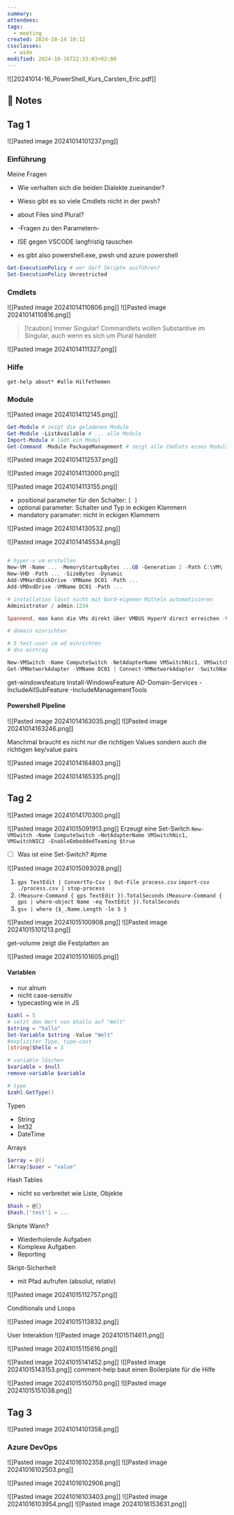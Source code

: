 ```yaml
---
summary: 
attendees: 
tags:
  - meeting
created: 2024-10-14 10:12
cssclasses:
  - wide
modified: 2024-10-16T22:33:03+02:00
---
```

![[20241014-16_PowerShell_Kurs_Carsten_Eric.pdf]]
##  📝 Notes

## Tag 1 

![[Pasted image 20241014101237.png]]


### Einführung

Meine Fragen
- Wie verhalten sich die beiden Dialekte zueinander?
- Wieso gibt es so viele Cmdlets nicht in der pwsh?
- about Files sind Plural?
- -Fragen zu den Parametern-

- ISE gegen VSCODE langfristig tauschen
- es gibt also powershell.exe, pwsh und azure powershell

```powershell
Get-ExecutionPolicy # wer darf Skripte ausführen?
Set-ExecutionPolicy Unrestricted
```

### Cmdlets

![[Pasted image 20241014110806.png]]
![[Pasted image 20241014110816.png]]


> [!caution] Immer Singular!
> Commandlets wollen Substantive im Singular, auch wenn es sich um Plural handelt

![[Pasted image 20241014111327.png]]
### Hilfe

```pwsh
get-help about* #alle Hilfethemen
```

### Module

![[Pasted image 20241014112145.png]]

```powershell
Get-Module # zeigt die geladenen Module
Get-Module -ListAvailable # ... alle Module
Import-Module # lädt ein Modul
Get-Command -Module PackageManagement # zeigt alle Cmdlets eines Moduls
```

![[Pasted image 20241014112537.png]]

![[Pasted image 20241014113000.png]]

![[Pasted image 20241014113155.png]]

- positional parameter für den Schalter: `[ ]`
- optional parameter: Schalter und Typ in eckigen Klammern
- mandatory paramater: nicht in eckigen Klammern

![[Pasted image 20241014130532.png]]

![[Pasted image 20241014145534.png]]

```powershell

# hyper-v vm erstellen
New-VM -Name ... -MemoryStartupBytes ...GB -Generation 2 -Path C:\VM\
New-VHD -Path ... -SizeBytes -Dynamic
Add-VMHardDiskDrive -VMName DC01 -Path ...
Add-VMDvdDrive -VMName DC01 -Path ...

# installation lässt nicht mit bord-eigenen Mitteln automatisieren
Administrator / admin.1234

Spannend, man kann die VMs direkt über VMBUS HyperV direct erreichen -VMName

# domain einrichten

# 5 test-user im ad einrichten
# dns eintrag

New-VMSwitch -Name ComputeSwitch -NetAdapterName VMSwitchNic1, VMSwitchNIC2
Get-VMNetworkAdapter -VMName DC01 | Connect-VMNetworkAdapter -SwitchName ComputeSwitch

```



get-windowsfeature
Install-WindowsFeature AD-Domain-Services -IncludeAllSubFeature -IncludeManagementTools


#### Powershell Pipeline

![[Pasted image 20241014163035.png]]
![[Pasted image 20241014163246.png]]

Manchmal braucht es nicht nur die richtigen Values sondern auch die richtigen key/value pairs

![[Pasted image 20241014164803.png]]

![[Pasted image 20241014165335.png]]

## Tag 2

![[Pasted image 20241014170300.png]]

![[Pasted image 20241015091913.png]]
Erzeugt eine Set-Switch `New-VMSwitch -Name ComputeSwitch -NetAdapterName VMSwitchNic1, VMSwitchNIC2 -EnableEmbeddedTeaming $true` 

- [ ] Was ist eine Set-Switch? #pme


![[Pasted image 20241015093028.png]]

1. `gps TextEdit | ConvertTo-Csv | Out-File process.csv` `import-csv ./process.csv | stop-process`
2. `(Measure-Command { gps TextEdit }).TotalSeconds` `(Measure-Command { gps | where-object Name -eq TextEdit }).TotalSeconds`
3. `gsv | where {$_.Name.Length -le 5 }`


![[Pasted image 20241015100908.png]]
![[Pasted image 20241015101213.png]]

get-volume zeigt die Festplatten an

![[Pasted image 20241015101605.png]]

#### Variablen
- nur alnum
- nicht case-sensitiv
- typecasting wie in JS

```powershell
$zahl = 5
# setzt den Wert von $hallo auf "Welt" 
$string = "hallo"
Set-Variable $string -Value "Welt"
#expliziter Type, type-cast
[string]$hello = 3

# variable löschen
$variable = $null
remove-variable $variable

# type
$zahl.GetType()
```

Typen
- String
- Int32
- DateTime

Arrays

```powershell
$array = @()
[Array]$user = "value"
```

Hash Tables
- nicht so verbreitet wie Liste, Objekte

```powershell
$hash = @{}
$hash.['test'] = ...
```

Skripte
Wann?
- Wiederholende Aufgaben
- Komplexe Aufgaben
- Reporting

Skript-Sicherheit
- mit Pfad aufrufen (absolut, relativ)

![[Pasted image 20241015112757.png]]

Conditionals und Loops

![[Pasted image 20241015113832.png]]

User Interaktion
![[Pasted image 20241015114611.png]]

![[Pasted image 20241015115616.png]]

![[Pasted image 20241015141452.png]]
![[Pasted image 20241015143153.png]]
comment-help baut einen Boilerplate für die Hilfe

![[Pasted image 20241015150750.png]]
![[Pasted image 20241015151038.png]]
## Tag 3 

![[Pasted image 20241014101358.png]]

### Azure DevOps

![[Pasted image 20241016102358.png]]
![[Pasted image 20241016102503.png]]

![[Pasted image 20241016102906.png]]

![[Pasted image 20241016103403.png]]
![[Pasted image 20241016103954.png]]
![[Pasted image 20241016153631.png]]
